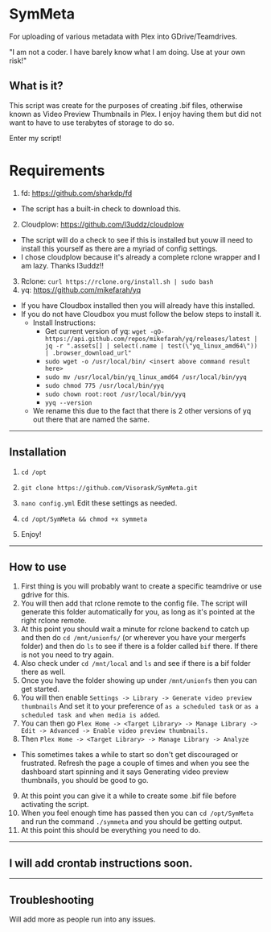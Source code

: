 # SymMeta

For uploading of various metadata with Plex into GDrive/Teamdrives.

"I am not a coder. I have barely know what I am doing. Use at your own risk!"


## What is it?
This script was create for the purposes of creating .bif files, otherwise known as Video Preview Thumbnails in Plex. I enjoy having them but did not want to have to use terabytes of storage to do so.

Enter my script!

# Requirements
 1. fd: https://github.com/sharkdp/fd
   - The script has a built-in check to download this.
 2. Cloudplow: https://github.com/l3uddz/cloudplow
   - The script will do a check to see if this is installed but youw ill need to install this yourself as there are a myriad of config settings.
   - I chose cloudplow because it's already a complete rclone wrapper and I am lazy. Thanks l3uddz!!
 3. Rclone: ```curl https://rclone.org/install.sh | sudo bash```
 4. yq: https://github.com/mikefarah/yq
   - If you have Cloudbox installed then you will already have this installed.
   - If you do not have Cloudbox you must follow the below steps to install it.
     - Install Instructions:
       - Get current version of yq: `wget -qO- https://api.github.com/repos/mikefarah/yq/releases/latest | jq -r ".assets[] | select(.name | test(\"yq_linux_amd64\")) | .browser_download_url"`
       - `sudo wget -o /usr/local/bin/ <insert above command result here>`
       - `sudo mv /usr/local/bin/yq_linux_amd64 /usr/local/bin/yyq`
       - `sudo chmod 775 /usr/local/bin/yyq`
       - `sudo chown root:root /usr/local/bin/yyq`
       - `yyq --version`
     - We rename this due to the fact that there is 2 other versions of yq out there that are named the same.

---

## Installation
1. `cd /opt`

2. `git clone https://github.com/Visorask/SymMeta.git`

3. `nano config.yml` Edit these settings as needed. 

4. `cd /opt/SymMeta && chmod +x symmeta`

5. Enjoy!

---

## How to use

1. First thing is you will probably want to create a specific teamdrive or use gdrive for this.
2. You will then add that rclone remote to the config file. The script will generate this folder automatically for you, as long as it's pointed at the right rclone remote.
3. At this point you should wait a minute for rclone backend to catch up and then do `cd /mnt/unionfs/` (or wherever you have your mergerfs folder) and then do `ls` to see if there is a folder called `bif` there. If there is not you need to try again.
4. Also check under `cd /mnt/local` and `ls` and see if there is a bif folder there as well.
5. Once you have the folder showing up under `/mnt/unionfs` then you can get started.
6. You will then enable `Settings -> Library -> Generate video preview thumbnails` And set it to your preference of `as a scheduled task` or `as a scheduled task and when media is added`.
7. You can then go `Plex Home -> <Target Library> -> Manage Library -> Edit -> Advanced -> Enable video preview thumbnails.`
8. Then `Plex Home -> <Target Library> -> Manage Library -> Analyze` 
  - This sometimes takes a while to start so don't get discouraged or frustrated. Refresh the page a couple of times and when you see the dashboard start spinning and it says Generating video preview thumbnails, you should be good to go.
9. At this point you can give it a while to create some .bif file before activating the script.
10. When you feel enough time has passed then you can `cd /opt/SymMeta` and run the command `./symmeta` and you should be getting output. 
11. At this point this should be everything you need to do. 

---

## I will add crontab instructions soon.


---


## Troubleshooting
Will add more as people run into any issues.
